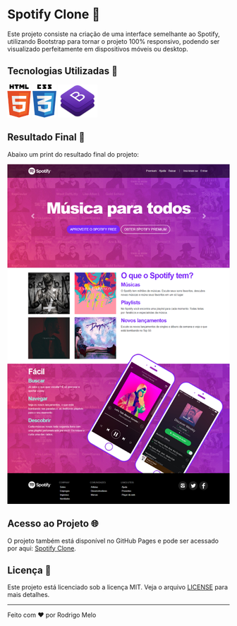 # Spotify Clone 🎵

Este projeto consiste na criação de uma interface semelhante ao Spotify, utilizando Bootstrap para tornar o projeto 100% responsivo, podendo ser visualizado perfeitamente em dispositivos móveis ou desktop.

## Tecnologias Utilizadas 🚀

<p align="left">
  <img src=".github/html.png" alt="HTML" height="75"/>
  <img src=".github/css.png" alt="CSS" height="75"/>
  <img src=".github/bootstrap.png" alt="Bootstrap" height="75"/>
</p>

## Resultado Final 📸

Abaixo um print do resultado final do projeto:

![Spotify clone](.github/spotify.png)

## Acesso ao Projeto 🌐

O projeto também está disponível no GitHub Pages e pode ser acessado por aqui: [Spotify Clone](https://rodrigomelo220.github.io/Spotify_Interface/).

## Licença 📄

Este projeto está licenciado sob a licença MIT. Veja o arquivo [LICENSE](LICENSE) para mais detalhes.

---

Feito com ❤️ por Rodrigo Melo